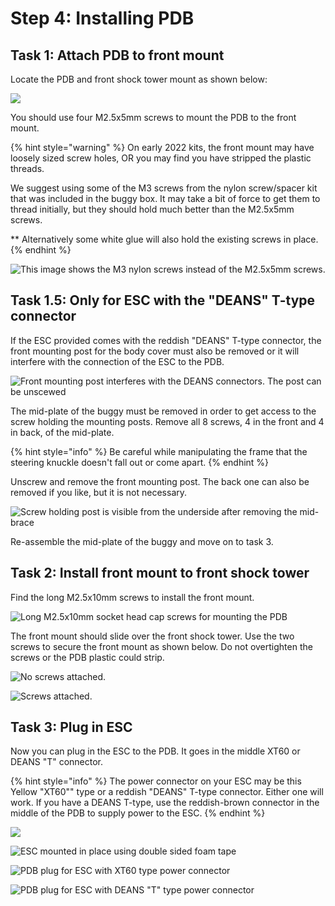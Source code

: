 # Step 4: Installing PDB

## Task 1: Attach PDB to front mount

Locate the PDB and front shock tower mount as shown below:

![](../../.gitbook/assets/IMG\_5943.JPEG)

You should use four M2.5x5mm screws to mount the PDB to the front mount.

{% hint style="warning" %}
On early 2022 kits, the front mount may have loosely sized screw holes, OR you may find you have stripped the plastic threads.&#x20;

We suggest using some of the M3 screws from the nylon screw/spacer kit that was included in the buggy box. It may take a bit of force to get them to thread initially, but they should hold much better than the M2.5x5mm screws.

\*\* Alternatively some white glue will also hold the existing screws in place.
{% endhint %}

![This image shows the M3 nylon screws instead of the M2.5x5mm screws.](../../.gitbook/assets/IMG\_5947.JPEG)



## Task 1.5: Only for ESC with the "DEANS" T-type connector

If the ESC provided comes with the reddish "DEANS" T-type connector, the front mounting post for the body cover must also be removed or it will interfere with the connection of the ESC to the PDB.

![Front mounting post interferes with the DEANS connectors. The post can be unscewed](../../.gitbook/assets/IMG\_20221217\_191041.jpg)

The mid-plate of the buggy must be removed in order to get access to the screw holding the mounting posts. Remove all 8 screws, 4 in the front and 4 in back, of the mid-plate.&#x20;

{% hint style="info" %}
Be careful while manipulating the frame that the steering knuckle doesn't fall out or come apart.
{% endhint %}

Unscrew and remove the front mounting post. The back one can also be removed if you like, but it is not necessary.

![Screw holding post is visible from the underside after removing the mid-brace](../../.gitbook/assets/IMG\_20221217\_191011.jpg)

Re-assemble the mid-plate of the buggy and move on to task 3.

## Task 2: Install front mount to front shock tower

Find the long M2.5x10mm screws to install the front mount.

![Long M2.5x10mm socket head cap screws for mounting the PDB](../../.gitbook/assets/IMG\_5948.JPEG)

The front mount should slide over the front shock tower. Use the two screws to secure the front mount as shown below. Do not overtighten the screws or the PDB plastic could strip.&#x20;

![No screws attached.](../../.gitbook/assets/IMG\_5950.JPEG)

![Screws attached.](../../.gitbook/assets/IMG\_5951.JPEG)

## Task 3: Plug in ESC

Now you can plug in the ESC to the PDB. It goes in the middle XT60 or DEANS "T" connector.

{% hint style="info" %}
The power connector on your ESC may be this Yellow "XT60"" type or a reddish "DEANS" T-type connector. Either one will work. If you have a DEANS T-type, use the reddish-brown connector in the middle of the PDB to supply power to the ESC.
{% endhint %}

![](../../.gitbook/assets/IMG\_5933.JPEG)

![ESC mounted in place using double sided foam tape](../../.gitbook/assets/IMG\_5955.JPEG)

![PDB plug for ESC with XT60 type power connector](../../.gitbook/assets/IMG\_5956.JPEG)

![PDB plug for ESC with DEANS "T" type power connector](../../.gitbook/assets/IMG\_20221217\_191520.jpg)
